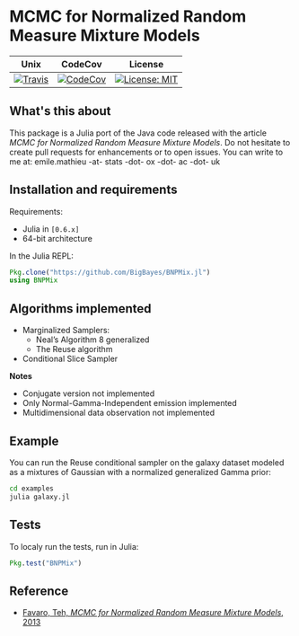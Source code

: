 # MCMC for Normalized Random Measure Mixture Models

Unix | CodeCov | License
---- | ------- | -------
[![Travis](https://travis-ci.org/BigBayes/BNPMix.jl.svg?branch=master)](https://travis-ci.org/BigBayes/BNPMix.jl) | [![CodeCov](http://codecov.io/gh/BigBayes/BNPMix.jl/coverage.svg?branch=master)](https://codecov.io/gh/BigBayes/BNPMix.jl?branch=master) | [![License: MIT](https://img.shields.io/badge/License-MIT-blue.svg)](https://opensource.org/licenses/MIT)

## What's this about

This package is a Julia port of the Java code released with the article *MCMC for Normalized Random Measure Mixture Models*.
Do not hesitate to create pull requests for enhancements or to open issues. You can write to me at: emile.mathieu -at- stats -dot- ox -dot- ac -dot- uk

## Installation and requirements

Requirements:

* Julia in `[0.6.x]`
* 64-bit architecture

In the Julia REPL:

```julia
Pkg.clone("https://github.com/BigBayes/BNPMix.jl")
using BNPMix
```

## Algorithms implemented

* Marginalized Samplers:
  * Neal’s Algorithm 8 generalized
  * The Reuse algorithm
* Conditional Slice Sampler

**Notes**
- Conjugate version not implemented
- Only Normal-Gamma-Independent emission implemented
- Multidimensional data observation not implemented

## Example

You can run the Reuse conditional sampler on the galaxy dataset modeled as a mixtures of Gaussian with a normalized generalized Gamma prior:

```bash
cd examples
julia galaxy.jl
```

## Tests

To localy run the tests, run in Julia:

```julia
Pkg.test("BNPMix")
```

## Reference

*  [Favaro, Teh, *MCMC for Normalized Random Measure Mixture Models*, 2013](https://www.stats.ox.ac.uk/~teh/research/npbayes/FavTeh2013a.pdf)

